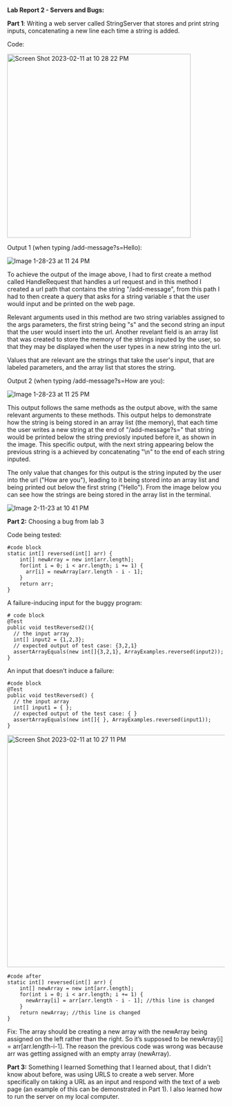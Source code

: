 **Lab Report 2 - Servers and Bugs:**


**Part 1**: Writing a web server called StringServer that stores and print string inputs, concatenating a new line each time a string is added.

Code:



<img width="425" alt="Screen Shot 2023-02-11 at 10 28 22 PM" src="https://user-images.githubusercontent.com/122492492/218296608-3ec1e369-acf3-4b03-9f16-34100be22fd3.png">





Output 1 (when typing /add-message?s=Hello):

![Image 1-28-23 at 11 24 PM](https://user-images.githubusercontent.com/122492492/215312166-b1f8433b-adab-4356-8c12-c47b73789731.jpg)

To achieve the output of the image above, I had to first create a method called HandleRequest that handles a url request and in this method I created a url path that contains the string "/add-message", from this path I had to then create a query that asks for a string variable _s_ that the user would input and be printed on the web page. 

Relevant arguments used in this method are two string variables assigned to the args parameters, the first string being "s" and the second string an input that the user would insert into the url. Another revelant field is an array list that was created to store the memory of the strings inputed by the user, so that they may be displayed when the user types in a new string into the url.

Values that are relevant are the strings that take the user's input, that are labeled parameters, and the array list that stores the string.


Output 2 (when typing /add-message?s=How are you):

![Image 1-28-23 at 11 25 PM](https://user-images.githubusercontent.com/122492492/215393805-e58c8c1e-914a-4d1e-8ecd-9955c57ac2d8.jpg)


This output follows the same methods as the output above, with the same relevant arguments to these methods. This output helps to demonstrate how the string is being stored in an array list (the memory), that each time the 
user writes a new string at the end of "/add-message?s=" that string would be printed below the string previosly inputed before it, as shown in the image. This specific output, with the next string appearing below the previous string is a achieved by concatenating "\n" to the end of each string inputed.

The only value that changes for this output is the string inputed by the user into the url ("How are you"), leading to it being stored into an array list and being printed out below the first string ("Hello"). From the image below you can see how the strings are being stored in the array list in the terminal.



![Image 2-11-23 at 10 41 PM](https://user-images.githubusercontent.com/122492492/218297035-e02dd467-0385-4bc4-bf29-ea75b2a8ace5.jpg)





**Part 2:** Choosing a bug from lab 3

Code being tested:
```
#code block
static int[] reversed(int[] arr) {
    int[] newArray = new int[arr.length];
    for(int i = 0; i < arr.length; i += 1) {
      arr[i] = newArray[arr.length - i - 1];
    }
    return arr;
}
```

A failure-inducing input for the buggy program:
```
# code block
@Test
public void testReversed2(){
  // the input array
  int[] input2 = {1,2,3};
  // expected output of test case: {3,2,1}
  assertArrayEquals(new int[]{3,2,1}, ArrayExamples.reversed(input2));
}
 ```

An input that doesn't induce a failure:
```
#code block
@Test
public void testReversed() {
  // the input array
  int[] input1 = { };
  // expected output of the test case: { }
  assertArrayEquals(new int[]{ }, ArrayExamples.reversed(input1));
}
```


<img width="537" alt="Screen Shot 2023-02-11 at 10 27 11 PM" src="https://user-images.githubusercontent.com/122492492/218296564-7a87a11c-ca0e-460a-b7c8-97e77fbfdcff.png">



```
#code after
static int[] reversed(int[] arr) {
    int[] newArray = new int[arr.length];
    for(int i = 0; i < arr.length; i += 1) {
      newArray[i] = arr[arr.length - i - 1]; //this line is changed
    }
    return newArray; //this line is changed
}
```
Fix: The array should be creating a new array with the newArray being assigned on the left rather than the right. So it’s supposed to be newArray[i] = arr[arr.length-i-1]. The reason the previous code was wrong was because arr was getting assigned with an empty array (newArray).


**Part 3:** Something I learned
Something that I learned about, that I didn't know about before, was using URLS to create a web server. More specifically on taking a URL as an input and respond with the text of a web page (an example of this can be demonstrated in Part 1). I also learned how to run the server on my local computer.

